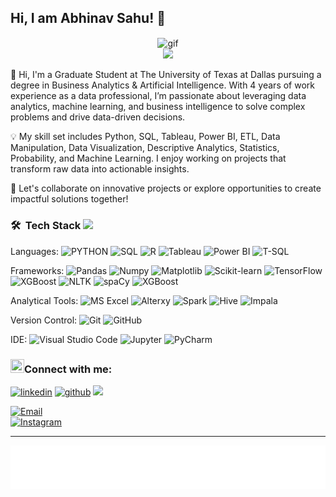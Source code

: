 ## Hi, I am Abhinav Sahu! 👋


<div align=center>
          <img alt="gif" align="center" src="https://camo.githubusercontent.com/2366b34bb903c09617990fb5fff4622f3e941349e846ddb7e73df872a9d21233/68747470733a2f2f63646e2e6472696262626c652e636f6d2f75736572732f3733303730332f73637265656e73686f74732f363538313234332f6176656e746f2e676966" width=800 height=400/>
    </div>

<div align=center>
        <img src="https://readme-typing-svg.herokuapp.com?color=%236FDA44&size=32&center=true&vCenter=true&width=600&height=50&lines= Hi+there+I'm+Abhinav+Sahu+%F0%9F%91%8B;Data+Analyst;Data+Scientist;ML+Enthusiast; alt="Headline" />
    </div>


👋 Hi, I'm a Graduate Student at The University of Texas at Dallas pursuing a degree in Business Analytics & Artificial Intelligence. With 4 years of work experience as a data professional, I’m passionate about leveraging data analytics, machine learning, and business intelligence to solve complex problems and drive data-driven decisions.

💡 My skill set includes Python, SQL, Tableau, Power BI, ETL, Data Manipulation, Data Visualization, Descriptive Analytics, Statistics, Probability, and Machine Learning. I enjoy working on projects that transform raw data into actionable insights.

🚀 Let's collaborate on innovative projects or explore opportunities to create impactful solutions together!


<h3> 🛠 &nbsp;Tech Stack <img src="https://media.giphy.com/media/j2pOGeGYKe2xCCKwfi/giphy.gif" width="40"></h3>


Languages:
  ![PYTHON](https://img.shields.io/badge/-Python-333333?style=flat&logo=python)
  ![SQL](https://img.shields.io/badge/-SQL-333333?style=flat&logo=ML)
  ![R](https://img.shields.io/badge/-R-333333?style=flat&logo=ML)
  ![Tableau](https://img.shields.io/badge/-Tableau-333333?style=flat&logo=ML)
  ![Power BI](https://img.shields.io/badge/-PowerBI-333333?style=flat&logo=ML)
  ![T-SQL](https://img.shields.io/badge/-T%20SQL-333333?style=flat&logo=ML)

Frameworks:
  ![Pandas](https://img.shields.io/badge/Pandas-150458?style=flat-square&logo=pandas&logoColor=white")
  ![Numpy](https://img.shields.io/badge/Numpy-013243?style=flat-square&logo=numpy&logoColor=white")
  ![Matplotlib](https://img.shields.io/badge/-Matplotlib-333333?style=flat&logo=ML)
  ![Scikit-learn](https://img.shields.io/badge/-Scikit%20learn-333333?style=flat&logo=ML)
  ![TensorFlow](https://img.shields.io/badge/-TensorFlow-333333?style=flat&logo=ML)
  ![XGBoost](https://img.shields.io/badge/-XGBoost-333333?style=flat&logo=ML)
  ![NLTK](https://img.shields.io/badge/-NLTK-333333?style=flat&logo=ML)
  ![spaCy](https://img.shields.io/badge/-spaCy-333333?style=flat&logo=ML)
  ![XGBoost](https://img.shields.io/badge/-XGBoost-333333?style=flat&logo=ML)
    

Analytical Tools:
  ![MS Excel](https://img.shields.io/badge/-MS%20Excel-333333?style=flat&logo=ML)
  ![Alterxy](https://img.shields.io/badge/-Alterxy-333333?style=flat&logo=ML)
  ![Spark](https://img.shields.io/badge/-Spark-333333?style=flat&logo=ML)
  ![Hive](https://img.shields.io/badge/-Hive-333333?style=flat&logo=ML)
  ![Impala](https://img.shields.io/badge/-Impala-333333?style=flat&logo=ML)


Version Control:
  ![Git](https://img.shields.io/badge/-Git-333333?style=flat&logo=git)
  ![GitHub](https://img.shields.io/badge/-GitHub-333333?style=flat&logo=github)

IDE:
  ![Visual Studio Code](https://img.shields.io/badge/Visual%20Studio%20Code-333333?style=flat&logo=ML)
  ![Jupyter](https://img.shields.io/badge/-Jupyter-333333?style=flat&logo=ML)
  ![PyCharm](https://img.shields.io/badge/-Pycharm-333333?style=flat&logo=Pycharm-code&logoColor=007ACC)


<h3 align="left"><img src="https://media.giphy.com/media/5WJ6SOKeNKrSzblU4R/giphy.gif" width=22 height=22>Connect with me:</h3> 

[<img src='https://cdn3.iconfinder.com/data/icons/capsocial-round/500/linkedin-64.png' alt='linkedin' height='40'>](https://www.linkedin.com/in/abhinavsahu2604/)
[<img src='https://cdn4.iconfinder.com/data/icons/social-media-logos-6/512/71-github-64.png' alt='github' height='40'>](https://github.com/AbhinavSahu2604)
<img src="https://github.com/TheDudeThatCode/TheDudeThatCode/blob/master/Assets/Handshake.gif" height="32px">


<a href="mailto:abhinavsahu2604@gmail.com"><img alt="Email" src="https://img.shields.io/badge/Email-abhinavsahu2604@gmail.com-blue?style=flat-square&logo=gmail"></a><br>
<a href="https://www.instagram.com/abhs_2604//"><img alt="Instagram" src="https://img.shields.io/badge/Instagram-abhs2604-blue?style=flat-square&logo=instagram"></a>

<hr>
 
<img align='center'  height="70" alt="Thanks" width="100%" src="https://github.com/Moataz-Elmesmary/Moataz-Elmesmary/blob/main/Moataz.svg">



<!--
**AbhinavSahu2604/AbhinavSahu2604** is a ✨ _special_ ✨ repository because its `README.md` (this file) appears on your GitHub profile.

Here are some ideas to get you started:

- 🔭 I’m currently working on ...
- 🌱 I’m currently learning ...
- 👯 I’m looking to collaborate on ...
- 🤔 I’m looking for help with ...
- 💬 Ask me about ...
- 📫 How to reach me: ...
- 😄 Pronouns: ...
- ⚡ Fun fact: ...
-->
